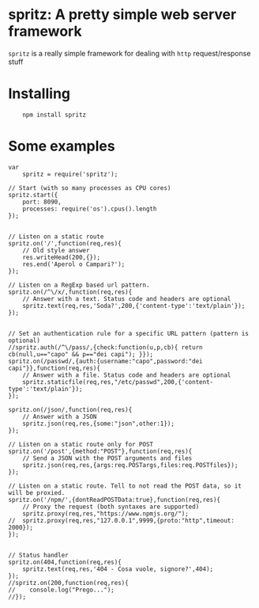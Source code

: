 # spritz: A pretty simple web server framework

`spritz` is a really simple framework for dealing with `http` request/response stuff

# Installing

        npm install spritz

# Some examples

	var
	    spritz = require('spritz');
	
	// Start (with so many processes as CPU cores)
	spritz.start({
	    port: 8090,
	    processes: require('os').cpus().length
	});
	
	
	// Listen on a static route
	spritz.on('/',function(req,res){
	    // Old style answer
	    res.writeHead(200,{});
	    res.end('Aperol o Campari?');
	});
	
	// Listen on a RegExp based url pattern.
	spritz.on(/^\/x/,function(req,res){
	    // Answer with a text. Status code and headers are optional
	    spritz.text(req,res,'Soda?',200,{'content-type':'text/plain'});
	});
	
	
	// Set an authentication rule for a specific URL pattern (pattern is optional)
	//spritz.auth(/^\/pass/,{check:function(u,p,cb){ return cb(null,u=="capo" && p=="dei capi"); }});
	spritz.on(/passwd/,{auth:{username:"capo",password:"dei capi"}},function(req,res){
	    // Answer with a file. Status code and headers are optional
	    spritz.staticfile(req,res,"/etc/passwd",200,{'content-type':'text/plain'});
	});
	
	spritz.on(/json/,function(req,res){
	    // Answer with a JSON
	    spritz.json(req,res,{some:"json",other:1});
	});
	
	// Listen on a static route only for POST
	spritz.on('/post',{method:"POST"},function(req,res){
	    // Send a JSON with the POST arguments and files
	    spritz.json(req,res,{args:req.POSTargs,files:req.POSTfiles});
	});
	
	// Listen on a static route. Tell to not read the POST data, so it will be proxied.
	spritz.on('/npm/',{dontReadPOSTData:true},function(req,res){
	    // Proxy the request (both syntaxes are supported)
	    spritz.proxy(req,res,"https://www.npmjs.org/");
	//  spritz.proxy(req,res,"127.0.0.1",9999,{proto:"http",timeout: 2000});
	});

	
	// Status handler
	spritz.on(404,function(req,res){
	    spritz.text(req,res,'404 - Cosa vuole, signore?',404);
	});
	//spritz.on(200,function(req,res){
	//    console.log("Prego...");
	//});
